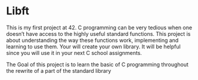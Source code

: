 # Libft

This is my first project at 42.
C programming can be very tedious when one doesn’t have access to the highly useful
standard functions. This project is about understanding the way these functions work,
implementing and learning to use them. Your will create your own library. It will be
helpful since you will use it in your next C school assignments.

The Goal of this project is to learn the basic of C programming throughout the rewrite of a part of the standard library

